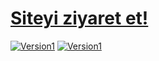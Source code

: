 # [Siteyi ziyaret et!](https://yunusemreaydinli.github.io/)

[![Version1](https://img.shields.io/badge/License-MIT-blue.svg?style=flat-square)](https://github.com/yunusemreaydinli/yunusemreaydinli.github.io/blob/master/LICENSE) [![Version1](https://img.shields.io/badge/Version-1.1-green.svg?style=flat-square)](https://github.com/yunusemreaydinli/yunusemreaydinli.github.io/)
